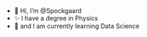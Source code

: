 - 👋 Hi, I’m @Spockgaard
- ✨ I have a degree in Physics
- 🌱 and I am currently learning Data Science
